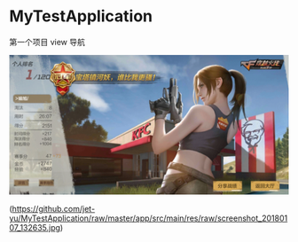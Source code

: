 # MyTestApplication
第一个项目
view 导航

![图片描述](https://github.com/jet-yu/MyTestApplication/raw/master/app/src/main/res/raw/screenshot_20180107_132635.jpg)


(https://github.com/jet-yu/MyTestApplication/raw/master/app/src/main/res/raw/screenshot_20180107_132635.jpg)

